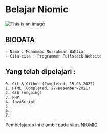 # Belajar Niomic

![This is an image](https://scontent-sin6-2.xx.fbcdn.net/v/t1.6435-9/96553883_2614778145444860_6855903492553310208_n.png?_nc_cat=102&ccb=1-7&_nc_sid=174925&_nc_eui2=AeGOfIST6ypRtWIPKCNRHuUW4-B1Slgxe6Pj4HVKWDF7o9_zM4769Jv9y7ivSSbC-qWKWCIppcjeGLP-sAoIlnCK&_nc_ohc=plg3F8foVh4AX9KU3zS&_nc_ht=scontent-sin6-2.xx&oh=00_AT8dfpceZzuTDFgW1tYJ5EX3r4sW7Y6tZheR69XnLARYbw&oe=631EA0F0)

## BIODATA
```
- Nama : Mohammad Nurrahman Bahtiar
- Cita-cita : Programmer Fullstack Website
```

## Yang telah dipelajari :
```
0. Git & Github (Completed, 15-08-2022)
1. HTML (Completed, 27-Desember-2021)
2. CSS (ongoing)
3. PHP
4. JavaScript
5.
6.
7.
```

Pembelajaran ini diambil pada situs [NIOMIC](https://niomic.id/)
